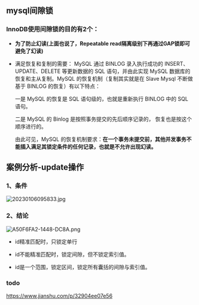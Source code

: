 ## mysql间隙锁

### InnoDB使用间隙锁的目的有2个：
* **为了防止幻读(上面也说了，Repeatable read隔离级别下再通过GAP锁即可避免了幻读)**

* 满足恢复和复制的需要：
    MySQL 通过 BINLOG 录入执行成功的 INSERT、UPDATE、DELETE 等更新数据的 SQL 语句，并由此实现 MySQL 数据库的恢复和主从复制。MySQL 的恢复机制（复制其实就是在 Slave Mysql 不断做基于 BINLOG 的恢复）有以下特点：
    
    一是 MySQL 的恢复是 SQL 语句级的，也就是重新执行 BINLOG 中的 SQL 语句。
    
    二是 MySQL 的 Binlog 是按照事务提交的先后顺序记录的， 恢复也是按这个顺序进行的。
    
    由此可见，MySQL 的恢复机制要求：**在一个事务未提交前，其他并发事务不能插入满足其锁定条件的任何记录，也就是不允许出现幻读。**



## 案例分析-update操作

### 1、条件

![20230106095833.jpg](https://pic.imgdb.cn/item/63b785d3be43e0d30e9331fa.jpg)

### 2、结论

![A50F6FA2-1448-DC8A.png](https://pic.imgdb.cn/item/63b785edbe43e0d30e9364b9.png)

- id精准匹配时，只锁定单行

- id不能精准匹配时，锁定间隙，但不锁定索引值。

- id是一个范围，锁定区间，锁定所有囊括的间隙与索引值。

  

### todo
https://www.jianshu.com/p/32904ee07e56

